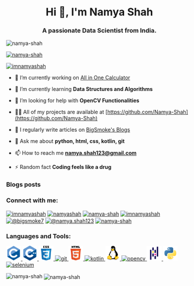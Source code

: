 <h1 align="center">Hi 👋, I'm Namya Shah</h1>
<h3 align="center">A passionate Data Scientist from India.</h3>

<p align="left"> <img src="https://komarev.com/ghpvc/?username=namya-shah&label=Profile%20views&color=0e75b6&style=flat" alt="namya-shah" /> </p>

<p align="left"> <a href="https://github.com/ryo-ma/github-profile-trophy"><img src="https://github-profile-trophy.vercel.app/?username=namya-shah" alt="namya-shah" /></a> </p>

<p align="left"> <a href="https://twitter.com/imnamyashah" target="blank"><img src="https://img.shields.io/twitter/follow/imnamyashah?logo=twitter&style=for-the-badge" alt="imnamyashah" /></a> </p>

- 🔭 I’m currently working on [All in One Calculator](https://github.com/Namya-Shah/Python-Codes/tree/main/All%20in%20One%20Calculator)

- 🌱 I’m currently learning **Data Structures and Algorithms**

- 🤝 I’m looking for help with **OpenCV Functionalities**

- 👨‍💻 All of my projects are available at [https://github.com/Namya-Shah](https://github.com/Namya-Shah)

- 📝 I regularly write articles on [BigSmoke's Blogs](bigsmoke.hashnode.dev)

- 💬 Ask me about **python, html, css, kotlin, git**

- 📫 How to reach me **namya.shah123@gmail.com**

- ⚡ Random fact **Coding feels like a drug**

### Blogs posts
<!-- BLOG-POST-LIST:START -->
<!-- BLOG-POST-LIST:END -->

<h3 align="left">Connect with me:</h3>
<p align="left">
<a href="https://twitter.com/imnamyashah" target="blank"><img align="center" src="https://raw.githubusercontent.com/rahuldkjain/github-profile-readme-generator/master/src/images/icons/Social/twitter.svg" alt="imnamyashah" height="30" width="40" /></a>
<a href="https://linkedin.com/in/namyashah" target="blank"><img align="center" src="https://raw.githubusercontent.com/rahuldkjain/github-profile-readme-generator/master/src/images/icons/Social/linked-in-alt.svg" alt="namyashah" height="30" width="40" /></a>
<a href="https://stackoverflow.com/users/namya-shah" target="blank"><img align="center" src="https://raw.githubusercontent.com/rahuldkjain/github-profile-readme-generator/master/src/images/icons/Social/stack-overflow.svg" alt="namya-shah" height="30" width="40" /></a>
<a href="https://instagram.com/imnamyashah" target="blank"><img align="center" src="https://raw.githubusercontent.com/rahuldkjain/github-profile-readme-generator/master/src/images/icons/Social/instagram.svg" alt="imnamyashah" height="30" width="40" /></a>
<a href="https://hashnode.com/@bigsmoke7" target="blank"><img align="center" src="https://raw.githubusercontent.com/rahuldkjain/github-profile-readme-generator/master/src/images/icons/Social/hashnode.svg" alt="@bigsmoke7" height="30" width="40" /></a>
<a href="https://medium.com/@namya.shah123" target="blank"><img align="center" src="https://raw.githubusercontent.com/rahuldkjain/github-profile-readme-generator/master/src/images/icons/Social/medium.svg" alt="@namya.shah123" height="30" width="40" /></a>
<a href="https://www.leetcode.com/namya-shah" target="blank"><img align="center" src="https://raw.githubusercontent.com/rahuldkjain/github-profile-readme-generator/master/src/images/icons/Social/leet-code.svg" alt="namya-shah" height="30" width="40" /></a>
</p>

<h3 align="left">Languages and Tools:</h3>
<p align="left"> <a href="https://www.cprogramming.com/" target="_blank" rel="noreferrer"> <img src="https://raw.githubusercontent.com/devicons/devicon/master/icons/c/c-original.svg" alt="c" width="40" height="40"/> </a> <a href="https://www.w3schools.com/cpp/" target="_blank" rel="noreferrer"> <img src="https://raw.githubusercontent.com/devicons/devicon/master/icons/cplusplus/cplusplus-original.svg" alt="cplusplus" width="40" height="40"/> </a> <a href="https://www.w3schools.com/css/" target="_blank" rel="noreferrer"> <img src="https://raw.githubusercontent.com/devicons/devicon/master/icons/css3/css3-original-wordmark.svg" alt="css3" width="40" height="40"/> </a> <a href="https://git-scm.com/" target="_blank" rel="noreferrer"> <img src="https://www.vectorlogo.zone/logos/git-scm/git-scm-icon.svg" alt="git" width="40" height="40"/> </a> <a href="https://www.w3.org/html/" target="_blank" rel="noreferrer"> <img src="https://raw.githubusercontent.com/devicons/devicon/master/icons/html5/html5-original-wordmark.svg" alt="html5" width="40" height="40"/> </a> <a href="https://kotlinlang.org" target="_blank" rel="noreferrer"> <img src="https://www.vectorlogo.zone/logos/kotlinlang/kotlinlang-icon.svg" alt="kotlin" width="40" height="40"/> </a> <a href="https://www.linux.org/" target="_blank" rel="noreferrer"> <img src="https://raw.githubusercontent.com/devicons/devicon/master/icons/linux/linux-original.svg" alt="linux" width="40" height="40"/> </a> <a href="https://opencv.org/" target="_blank" rel="noreferrer"> <img src="https://www.vectorlogo.zone/logos/opencv/opencv-icon.svg" alt="opencv" width="40" height="40"/> </a> <a href="https://pandas.pydata.org/" target="_blank" rel="noreferrer"> <img src="https://raw.githubusercontent.com/devicons/devicon/2ae2a900d2f041da66e950e4d48052658d850630/icons/pandas/pandas-original.svg" alt="pandas" width="40" height="40"/> </a> <a href="https://www.python.org" target="_blank" rel="noreferrer"> <img src="https://raw.githubusercontent.com/devicons/devicon/master/icons/python/python-original.svg" alt="python" width="40" height="40"/> </a> <a href="https://www.selenium.dev" target="_blank" rel="noreferrer"> <img src="https://raw.githubusercontent.com/detain/svg-logos/780f25886640cef088af994181646db2f6b1a3f8/svg/selenium-logo.svg" alt="selenium" width="40" height="40"/> </a> </p>

<p><img align="left" src="https://github-readme-stats.vercel.app/api/top-langs?username=namya-shah&show_icons=true&locale=en&layout=compact" alt="namya-shah" /></p>

<p>&nbsp;<img align="center" src="https://github-readme-stats.vercel.app/api?username=namya-shah&show_icons=true&locale=en" alt="namya-shah" /></p>
